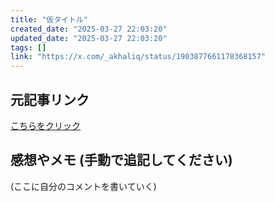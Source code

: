 ```yaml
---
title: "仮タイトル"
created_date: "2025-03-27 22:03:20"
updated_date: "2025-03-27 22:03:20"
tags: []
link: "https://x.com/_akhaliq/status/1903877661178368157"
---
```

## 元記事リンク
[こちらをクリック](https://x.com/_akhaliq/status/1903877661178368157)

## 感想やメモ (手動で追記してください)
(ここに自分のコメントを書いていく)
